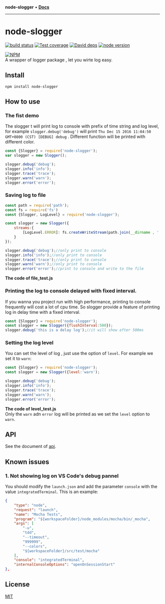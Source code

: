 **node-slogger** • [**Docs**](modules.md)

***

# node-slogger

[![build status][travis-image]][travis-url]
[![Test coverage][coveralls-image]][coveralls-url]
[![David deps][david-image]][david-url]
[![node version][node-image]][node-url]

[npm-url]: https://npmjs.org/package/slogger
[travis-image]: https://img.shields.io/travis/yunnysunny/slogger.svg?style=flat-square
[travis-url]: https://travis-ci.org/yunnysunny/slogger
[coveralls-image]: https://img.shields.io/coveralls/yunnysunny/slogger.svg?style=flat-square
[coveralls-url]: https://coveralls.io/r/yunnysunny/slogger?branch=master
[david-image]: https://img.shields.io/david/yunnysunny/slogger.svg?style=flat-square
[david-url]: https://david-dm.org/yunnysunny/slogger
[node-image]: https://img.shields.io/badge/node.js-%3E=_6-green.svg?style=flat-square
[node-url]: http://nodejs.org/download/

[![NPM](https://nodei.co/npm/node-slogger.png?downloads=true)](https://nodei.co/npm/node-slogger/)  
A wrapper of logger package , let you wirte log easy.

## Install
```npm install node-slogger```

## How to use

### The fist demo

The slogger t will print log to console with prefix of time string and log level,
for example `slogger.debug('debug')` will print `Thu Dec 15 2016 11:04:50 GMT+0800 (CST) [DEBUG] debug` . Different function will be printed with different color.

```javascript
const {Slogger} = require('node-slogger');
var slogger = new Slogger();

slogger.debug('debug');
slogger.info('info');
slogger.trace('trace');
slogger.warn('warn');
slogger.error('error');
```

### Saving log to file

```javascript
const path = require('path');
const fs = require('fs')
const {Slogger, LogLevel} = require('node-slogger');

const slogger = new Slogger({
    streams:{
	    [LogLevel.ERROR]: fs.createWriteStream(path.join(__dirname , './log/error.log'))
    }
});

slogger.debug('debug');//only print to console
slogger.info('info');//only print to console
slogger.trace('trace');//only print to console
slogger.warn('warn');//only print to console
slogger.error('error');//print to console and write to the file
```
**The code of file_test.js**

### Printing the log to console delayed with fixed interval.

If you wanna you project run with high performance, printing to console frequently will cost a lot of cpu time. So slogger provide a feature of printing log in delay time with a fixed interval. 

```javascript
const {Slogger} = require('node-slogger');
const slogger = new Slogger({flushInterval:500});
slogger.debug('this is a delay log');//it will show after 500ms
```

### Setting the log level
You can set the level of log , just use the option of `level`. For example we set it to `warn`:

```javascript
const {Slogger} = require('node-slogger');
const slogger = new Slogger({level:'warn');

slogger.debug('debug');
slogger.info('info');
slogger.trace('trace');
slogger.warn('warn');
slogger.error('error');
```
**The code of level_test.js**  
Only the `warn` adn `error` log will be printed as we set the `level` option to `warn`.

## API
See the document of [api](docs/index/README.md).

## Known issues

### 1. Not showing log on VS Code's debug pannel

You should modify the `launch.json` and add the parameter `console` with the value `integratedTerminal`. This is an example:

```json
{
    "type": "node",
    "request": "launch",
    "name": "Mocha Tests",
    "program": "${workspaceFolder}/node_modules/mocha/bin/_mocha",
    "args": [
        "-u",
        "tdd",
        "--timeout",
        "999999",
        "--colors",
        "${workspaceFolder}/src/test/mocha"
    ],
    "console": "integratedTerminal",
    "internalConsoleOptions": "openOnSessionStart"
},
```

## License

[MIT](LICENSE)
